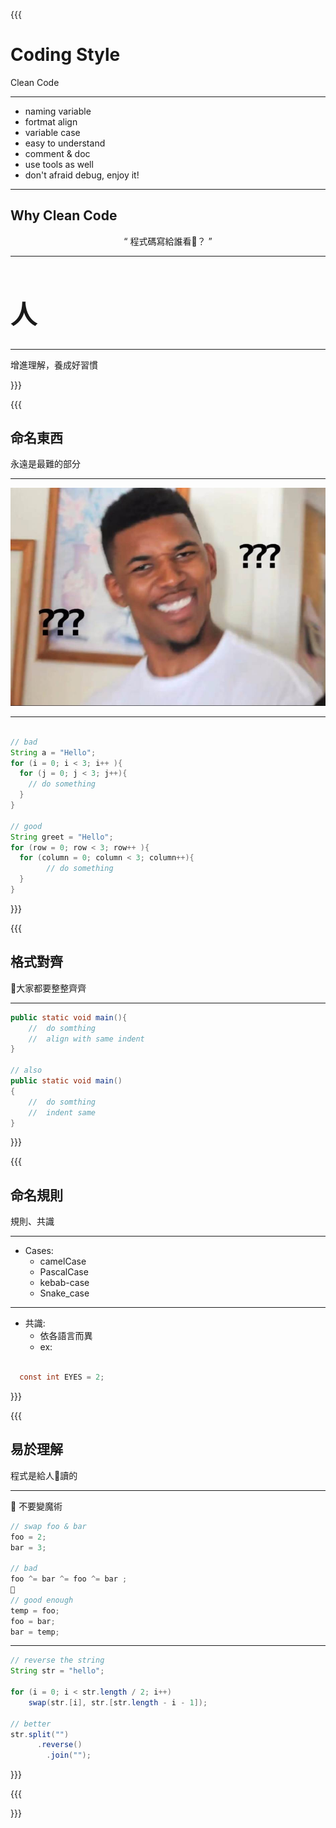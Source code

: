 {{{
  
# Coding Style  

Clean Code

---  

- naming variable
- fortmat align
- variable case
- easy to understand
- comment & doc  
- use tools as well  
- don't afraid debug, enjoy it!

---  

## Why Clean Code  

<div style = "text-align: center; margin-top: 1em">
  “
        程式碼寫給誰看？  
           ”  
</div>  

---  

<div style="font-size:1.5em;">
    <h1>人</h1>
</div>  
  
---  

增進理解，養成好習慣  
  
<!-- the vote chart of hardest thing in coding  put last? -->  
  
}}}  

{{{  

## 命名東西  
  
永遠是最難的部分  
  
---  
  
![bl](./black-quation.jpg)  

---  

``` java  

// bad  
String a = "Hello";  
for (i = 0; i < 3; i++ ){  
  for (j = 0; j < 3; j++){  
    // do something  
  }  
}  
  
// good  
String greet = "Hello";  
for (row = 0; row < 3; row++ ){  
  for (column = 0; column < 3; column++){
        // do something  
  }  
}  

```  

}}}  
  
{{{  
  
## 格式對齊  

大家都要整整齊齊  

---

``` java
public static void main(){
    //  do somthing
    //  align with same indent
}

// also  
public static void main()
{
    //  do somthing
    //  indent same
}
```

}}}  
  
{{{

## 命名規則  

規則、共識

---

- Cases:
  - camelCase
  - PascalCase
  - kebab-case
  - Snake_case  

---

- 共識:
  - 依各語言而異
  - ex:  

``` java

  const int EYES = 2;

```

}}}

{{{

## 易於理解  

程式是給人讀的  

---

不要變魔術

```js
// swap foo & bar
foo = 2;
bar = 3;

// bad
foo ^= bar ^= foo ^= bar ;  

// good enough
temp = foo;
foo = bar;
bar = temp;  

```

---  

``` java
// reverse the string
String str = "hello";

for (i = 0; i < str.length / 2; i++)
    swap(str.[i], str.[str.length - i - 1]);

// better
str.split("")
      .reverse()
        .join("");
```

}}}

{{{  



}}}  
